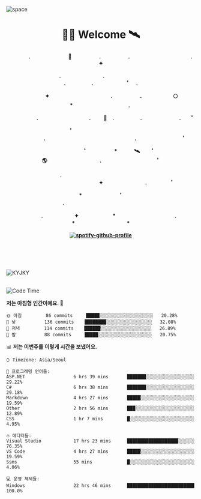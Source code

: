 ![space](https://user-images.githubusercontent.com/93513959/153272999-db6423b1-a80f-4b72-bf4c-7be2c9d6d328.png)



<h1 align="center">👨‍🚀 Welcome  🛰︎</h1>
<h4 align='center'>
<p align="center">　　　　.　　　　　　  　🌠　　　   　. 　　　　　.　　　　　　　　　　　  . 　　　 　       ✦     </p>
<p align="center">.　　　　　　　　.　　  　　　　  　 　　　　　　　　　　　.　　　　　.　　　　   　 ﾟ             　.        </p>
<p align="center">　　　　✦　　　　　  　　　　    　. 　　　　　.　　　　　　🌕　*　　　　　　　　　　  . 　　　 　            </p>
<p align="center">　　  　         　　. 　　　　   　 　　　.     　   　🚀　.　　　　　.　　　   　　　 .             　 ﾟ   </p>
<p align="center">　　ﾟ　　　　　　　　  　　　　   　 　　　　.　　　　　　　　　　　　　　　　　.   　　　            　  　　　ﾟ</p>
<p align="center"> 　　　　　　　ﾟ　　　 　　*　　   🛰︎　 　ﾟ　　　　🌎　　　　　　　　　　.　　　　　　　   　　  ﾟ          　   </p>
<p align="center">.　　　　　　　　　　  　　　　   　 　　　　　　　　　　　　 ✦　　　　　　　　.　   　　             ﾟ　  　　   </p>
<p align="center">　　　*　　　　　　  　ﾟ　　   　 　　　　.　　　　　　　　　　　　　　　　   　　            　  　　            </p>
<p align="center">　　　.　　　　　　✦  　　　　　   *　 　　　　　　　　　　.　　　　　　　*　　　　　   　              　  　*　  </p>

[![spotify-github-profile](https://spotify-github-profile.vercel.app/api/view?uid=316vepr7x7ia45xvcuqyysvtmpfe&cover_image=true&theme=novatorem&bar_color=37bac3&bar_color_cover=false)](https://spotify-github-profile.vercel.app/api/view?uid=316vepr7x7ia45xvcuqyysvtmpfe&redirect=true)

</h4>

<br>
<br>
<br>

<p align="left"><img src="https://github-readme-stats.vercel.app/api/top-langs?username=KYJKY&show_icons=true&locale=en&layout=compact&theme=radical" alt="KYJKY" />
<!--<img src="https://github-readme-stats.vercel.app/api?username=KYJKY&show_icons=true&locale=en&theme=radical" alt="KYJKY" />--> <br><br></p>

<!--START_SECTION:waka-->
![Code Time](http://img.shields.io/badge/Code%20Time-713%20hrs%201%20min-blue)

**저는 아침형 인간이에요. 🐤** 

```text
🌞 아침         86 commits     █████░░░░░░░░░░░░░░░░░░░░   20.28% 
🌆 낮　         136 commits    ████████░░░░░░░░░░░░░░░░░   32.08% 
🌃 저녁         114 commits    ██████░░░░░░░░░░░░░░░░░░░   26.89% 
🌙 밤　         88 commits     █████░░░░░░░░░░░░░░░░░░░░   20.75%

```


📊 **저는 이번주를 이렇게 시간을 보냈어요.** 

```text
⌚︎ Timezone: Asia/Seoul

💬 프로그래밍 언어들: 
ASP.NET                  6 hrs 39 mins       ███████░░░░░░░░░░░░░░░░░░   29.22% 
C#                       6 hrs 38 mins       ███████░░░░░░░░░░░░░░░░░░   29.18% 
Markdown                 4 hrs 27 mins       █████░░░░░░░░░░░░░░░░░░░░   19.59% 
Other                    2 hrs 56 mins       ███░░░░░░░░░░░░░░░░░░░░░░   12.89% 
CSS                      1 hr 7 mins         █░░░░░░░░░░░░░░░░░░░░░░░░   4.95%

🔥 에디터들: 
Visual Studio            17 hrs 23 mins      ███████████████████░░░░░░   76.35% 
VS Code                  4 hrs 27 mins       █████░░░░░░░░░░░░░░░░░░░░   19.59% 
Ssms                     55 mins             █░░░░░░░░░░░░░░░░░░░░░░░░   4.06%

💻 운영 체제들: 
Windows                  22 hrs 46 mins      █████████████████████████   100.0%

```


<!--END_SECTION:waka-->
